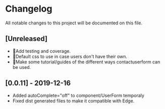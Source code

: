 ﻿# Changelog

All notable changes to this project will be documented on this file.

## [Unreleased]

- 🍕Add testing and coverage.
- 🍔Default css to use in case users don't have their own.
- 🌋Make some tutorial/guides of the different ways contactuserform can be used.

## [0.0.11] - 2019-12-16

- Added autoComplete="off" to component/UserForm temporaly
- Fixed dist generated files to make it compatible with Edge.
